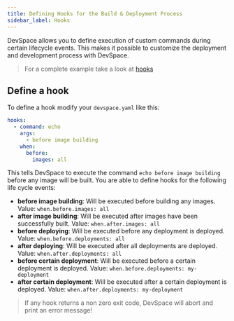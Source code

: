 ```yaml
---
title: Defining Hooks for the Build & Deployment Process
sidebar_label: Hooks
---
```


DevSpace allows you to define execution of custom commands during certain lifecycle events. This makes it possible to customize the deployment and development process with DevSpace.

> For a complete example take a look at [hooks](https://github.com/devspace-cloud/devspace/tree/master/examples/hooks)

## Define a hook

To define a hook modify your `devspace.yaml` like this:

```yaml
hooks:
  - command: echo
    args:
      - before image building
    when:
      before:
        images: all
```

This tells DevSpace to execute the command `echo before image building` before any image will be built. You are able to define hooks for the following life cycle events:
- **before image building**: Will be executed before building any images. Value: `when.before.images: all`
- **after image building**: Will be executed after images have been successfully built. Value: `when.after.images: all`
- **before deploying**: Will be executed before any deployment is deployed. Value: `when.before.deployments: all`
- **after deploying**: Will be executed after all deployments are deployed. Value: `when.after.deployments: all`
- **before certain deployment**: Will be executed before a certain deployment is deployed.  Value: `when.before.deployments: my-deployment`
- **after certain deployment**: Will be executed after a certain deployment is deployed.  Value: `when.after.deployments: my-deployment`

> If any hook returns a non zero exit code, DevSpace will abort and print an error message!
